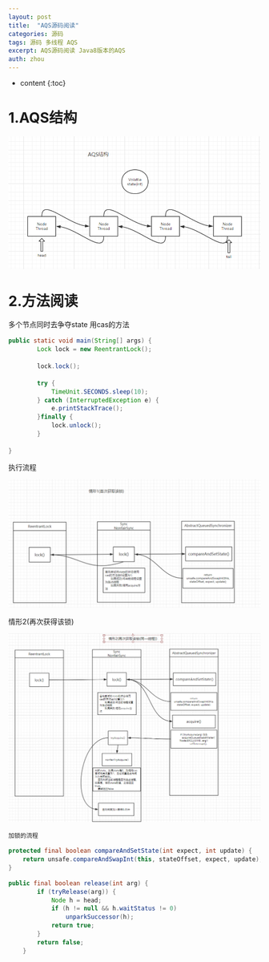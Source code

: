 ```yaml
---
layout: post
title:  "AQS源码阅读"
categories: 源码
tags: 源码 多线程 AQS
excerpt: AQS源码阅读 Java8版本的AQS
auth: zhou
---
```

* content
{:toc}






# 1.AQS结构

![1588568017694](/assets/1588568017694.png)

# 2.方法阅读

多个节点同时去争夺state 用cas的方法

```java
public static void main(String[] args) {
        Lock lock = new ReentrantLock();

        lock.lock();

        try {
            TimeUnit.SECONDS.sleep(10);
        } catch (InterruptedException e) {
            e.printStackTrace();
        }finally {
            lock.unlock();
        }

}
```

执行流程

![1588570694968](/assets/1588570694968.png)



情形2(再次获得该锁)

![1588572575513](/assets/1588572575513.png)





```
加锁的流程
```







```java
protected final boolean compareAndSetState(int expect, int update) {
	return unsafe.compareAndSwapInt(this, stateOffset, expect, update);
}
```





```java
public final boolean release(int arg) {
        if (tryRelease(arg)) {
            Node h = head;
            if (h != null && h.waitStatus != 0)
                unparkSuccessor(h);
            return true;
        }
        return false;
    }
```

